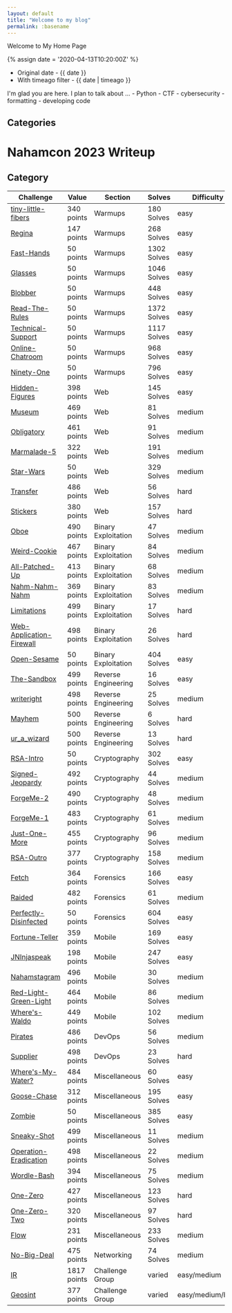```yaml
---
layout: default
title: "Welcome to my blog"
permalink: :basename
---
```


Welcome to My Home Page

{% assign date = '2020-04-13T10:20:00Z' %}

- Original date - {{ date }}
- With timeago filter - {{ date | timeago }}

I'm glad you are here. I plan to talk about ...
     - Python
     - CTF
     - cybersecurity
     - formatting
     - developing code

## Categories

# Nahamcon 2023 Writeup

## Category

| Challenge                  | Value       | Section             | Solves      | Difficulty       |
| -------------------------- | ----------- | ------------------- | ----------- | ---------------- |
| [tiny-little-fibers]       | 340 points  | Warmups             | 180 Solves  | easy             |
| [Regina]                   | 147 points  | Warmups             | 268 Solves  | easy             |
| [Fast-Hands]               | 50 points   | Warmups             | 1302 Solves | easy             |
| [Glasses]                  | 50 points   | Warmups             | 1046 Solves | easy             |
| [Blobber]                  | 50 points   | Warmups             | 448 Solves  | easy             |
| [Read-The-Rules]           | 50 points   | Warmups             | 1372 Solves | easy             |
| [Technical-Support]        | 50 points   | Warmups             | 1117 Solves | easy             |
| [Online-Chatroom]          | 50 points   | Warmups             | 968 Solves  | easy             |
| [Ninety-One]               | 50 points   | Warmups             | 796 Solves  | easy             |
| [Hidden-Figures]           | 398 points  | Web                 | 145 Solves  | easy             |
| [Museum]                   | 469 points  | Web                 | 81 Solves   | medium           |
| [Obligatory]               | 461 points  | Web                 | 91 Solves   | medium           |
| [Marmalade-5]              | 322 points  | Web                 | 191 Solves  | medium           |
| [Star-Wars]                | 50 points   | Web                 | 329 Solves  | medium           |
| [Transfer]                 | 486 points  | Web                 | 56 Solves   | hard             |
| [Stickers]                 | 380 points  | Web                 | 157 Solves  | hard             |
| [Oboe]                     | 490 points  | Binary Exploitation | 47 Solves   | medium           |
| [Weird-Cookie]             | 467 points  | Binary Exploitation | 84 Solves   | medium           |
| [All-Patched-Up]           | 413 points  | Binary Exploitation | 68 Solves   | medium           |
| [Nahm-Nahm-Nahm]           | 369 points  | Binary Exploitation | 83 Solves   | medium           |
| [Limitations]              | 499 points  | Binary Exploitation | 17 Solves   | hard             |
| [Web-Application-Firewall] | 498 points  | Binary Exploitation | 26 Solves   | hard             |
| [Open-Sesame]              | 50 points   | Binary Exploitation | 404 Solves  | easy             |
| [The-Sandbox]              | 499 points  | Reverse Engineering | 16 Solves   | easy             |
| [writeright]               | 498 points  | Reverse Engineering | 25 Solves   | medium           |
| [Mayhem]                   | 500 points  | Reverse Engineering | 6 Solves    | hard             |
| [ur_a_wizard]              | 500 points  | Reverse Engineering | 13 Solves   | hard             |
| [RSA-Intro]                | 50 points   | Cryptography        | 302 Solves  | easy             |
| [Signed-Jeopardy]          | 492 points  | Cryptography        | 44 Solves   | medium           |
| [ForgeMe-2]                | 490 points  | Cryptography        | 48 Solves   | medium           |
| [ForgeMe-1]                | 483 points  | Cryptography        | 61 Solves   | medium           |
| [Just-One-More]            | 455 points  | Cryptography        | 96 Solves   | medium           |
| [RSA-Outro]                | 377 points  | Cryptography        | 158 Solves  | medium           |
| [Fetch]                    | 364 points  | Forensics           | 166 Solves  | easy             |
| [Raided]                   | 482 points  | Forensics           | 61 Solves   | medium           |
| [Perfectly-Disinfected]    | 50 points   | Forensics           | 604 Solves  | easy             |
| [Fortune-Teller]           | 359 points  | Mobile              | 169 Solves  | easy             |
| [JNInjaspeak]              | 198 points  | Mobile              | 247 Solves  | easy             |
| [Nahamstagram]             | 496 points  | Mobile              | 30 Solves   | medium           |
| [Red-Light-Green-Light]    | 464 points  | Mobile              | 86 Solves   | medium           |
| [Where's-Waldo]            | 449 points  | Mobile              | 102 Solves  | medium           |
| [Pirates]                  | 486 points  | DevOps              | 56 Solves   | medium           |
| [Supplier]                 | 498 points  | DevOps              | 23 Solves   | hard             |
| [Where's-My-Water?]        | 484 points  | Miscellaneous       | 60 Solves   | easy             |
| [Goose-Chase]              | 312 points  | Miscellaneous       | 195 Solves  | easy             |
| [Zombie]                   | 50 points   | Miscellaneous       | 385 Solves  | easy             |
| [Sneaky-Shot]              | 499 points  | Miscellaneous       | 11 Solves   | medium           |
| [Operation-Eradication]    | 498 points  | Miscellaneous       | 22 Solves   | medium           |
| [Wordle-Bash]              | 394 points  | Miscellaneous       | 75 Solves   | medium           |
| [One-Zero]                 | 427 points  | Miscellaneous       | 123 Solves  | hard             |
| [One-Zero-Two]             | 320 points  | Miscellaneous       | 97 Solves   | hard             |
| [Flow]                     | 231 points  | Miscellaneous       | 233 Solves  | medium           |
| [No-Big-Deal]              | 475 points  | Networking          | 74 Solves   | medium           |
| [IR]                       | 1817 points | Challenge Group     | varied      | easy/medium      |
| [Geosint]                  | 377 points  | Challenge Group     | varied      | easy/medium/hard |

[tiny-little-fibers]: /docs/Warmups/tiny-little-fibers.md "Link to tiny little fibers"
[Regina]: /docs/Warmups/regina.md "Link to Regina"
[Fast-Hands]: /docs/ "Link to Fast Hands"
[Glasses]: /docs/ "Link to Glasses"
[Blobber]: /docs/ "Link to Blobber"
[Read-The-Rules]: /docs/ "Link to Read-The Rules"
[Technical-Support]: /docs/ "Link to Technical-Support"
[Online-Chatroom]: /docs/ "Link to Online-Chatroom"
[Ninety-One]: /docs/ "Link to Ninety-One"
[Hidden-Figures]: /docs/ "Link to Hidden-Figures"
[Museum]: /docs/ "Link to Museum"
[Obligatory]: /docs/ "Link to Obligatory"
[Marmalade-5]: /docs/ "Link to Marmalade-5"
[Star-Wars]: /docs/ "Link to Star-Wars"
[Transfer]: /docs/ "Link to Transfer"
[Stickers]: /docs/ "Link to Stickers"
[Oboe]: /docs/ "Link to Oboe"
[Weird-Cookie]: /docs/ "Link to Weird-Cookie"
[All-Patched-Up]: /docs/ "Link to All Patched Up"
[Nahm-Nahm-Nahm]: /docs/ "Link to Nahm-Nahm-Nahm"
[Limitations]: /docs/ "Link to Limitations"
[Web-Application-Firewall]: /docs/ "Link to Web Application"
[Open-Sesame]: /docs/ "Link to Open Sesame"
[The-Sandbox]: /docs/ "Link to The Sandbox"
[writeright]: /docs/ "Link to writeright"
[Mayhem]: /docs/ "Link to Mayhem"
[ur_a_wizard]: /docs/ "Link to ur_a_wizard"
[RSA-Intro]: /docs/ "Link to RSA Intro"
[Signed-Jeopardy]: /docs/ "Link to signed Jeopardy"
[ForgeMe-2]: /docs/ "Link to Forge Me The Second"
[ForgeMe-1]: /docs/ "Link to Forge Me The First"
[Just-One-More]: /docs/ "Link to Just One More"
[RSA-Outro]: /docs/ "Link to RSA-OUTRO"
[Fetch]: /docs/ "Link to Fetch"
[Raided]: /docs/ "Link to Raided"
[Perfectly-Disinfected]: /docs/ "Link to Perfectly Disinfected"
[Fortune-Teller]: /docs/ "Link to Fortune Teller"
[JNInjaspeak]: /docs/ "Link to Jinjaspeak"
[Nahamstagram]: /docs/ "Link to Nahamstagram"
[Red-Light-Green-Light]: /docs/ "Link to Red Light Green Light"
[Where's-Waldo]: /docs/ "Link to Wheres Waldo"
[Pirates]: /docs/ "Link to Pirates"
[Supplier]: /docs/ "Link to Supplier"
[Where's-My-Water?]: /docs/ "Link to Wheres my Water"
[Goose-Chase]: /docs/miscellaneous/Goose.md "Link to Goose Chase"
[Zombie]: /docs/Miscellaneous/zombie.md "Link to Zombie"
[Sneaky-Shot]: /docs/ "Link to Sneaky Shot"
[Operation-Eradication]: /docs/ "Link to Operation Eradication"
[Wordle-Bash]: /docs/ "Link to Wordle Bash"
[One-Zero]: /docs/ "Link to One Zero"
[One-Zero-Two]: /docs/ "Link to One Zero Two"
[Flow]: /docs/ "Link to Flow"
[No-Big-Deal]: /docs/ "Link to No big Deal"
[IR]: /docs/ "Link to IR"
[Geosint]: /docs/ "Link to GEOSINT"

<!--
- [Forensics](/forensics)
  - [Fetch](/forensics/fetch)
  - [Perfectly Disinfected](/forensics/perfectly_disinfected)
- [Misc](/misc)
  - [Flow](/misc/flow)
  - [Goose Chase](/misc/goose_chase)
  - [Zombie](/misc/zombie)
- [Mobile](/mobile)
  - [Jninjaspeak](/mobile/jninjaspeak)
- [Pwn](/pwn)
  - [Nahmnahmnahm](/pwn/nahmnahmnahm)
  - [Open Sesame](/pwn/open_sesame)
- [Rev](/rev)
  - [WriteRight](/rev/writeright)
- [Warmups](/warmups)
  - [Blobber](/warmups/blobber)
  - [Fast Hands](/warmups/fast_hands)
  - [Glasses](/warmups/glasses)
  - [Ninety One](/warmups/ninety_one)
  - [Online Chatroom](/warmups/online_chatroom)
  - [Regina](/warmups/regina)
  - [Tiny Little Fibers](/warmups/tiny_little_fibers)
- [Web](/web)
  - [Hidden Figures](/web/hidden_figures)
  - [Marmalade5](/web/marmalade5)
  - [Star Wars](/web/star_wars)
-->
